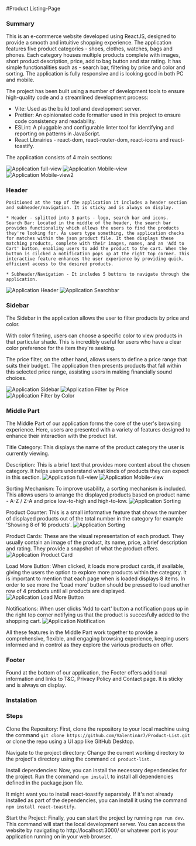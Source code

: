 #Product Listing-Page

### Summary

This is an e-commerce website developed using ReactJS, designed to provide a smooth and intuitive shopping experience. The application features five product categories - shoes, clothes, watches, bags and phones. Each category houses multiple products complete with images, short product description, price, add to bag button and star rating. It has simple functionalities such as - search bar, filtering by price and color and sorting. The application is fully responsive and is looking good in both PC and mobile.

The project has been built using a number of development tools to ensure high-quality code and a streamlined development process:

- Vite: Used as the build tool and development server.
- Prettier: An opinionated code formatter used in this project to ensure code consistency and readability.
- ESLint: A pluggable and configurable linter tool for identifying and reporting on patterns in JavaScript.
- React Librairies - react-dom, react-router-dom, react-icons and react-toastify.

The application consists of 4 main sections:

![Application full-view](product-list\src\assets\Images\FullView.PNG)
![Application Mobile-view](product-list\src\assets\Images\MobileView1.PNG)
![Application Mobile-view2](product-list\src\assets\Images\MobileView2.PNG)

### Header

    Positioned at the top of the application it includes a header section and subheader/navigation. It is sticky and is always on display.

    * Header - splitted into 3 parts - logo, search bar and icons.
    Search Bar: Located in the middle of the header, the search bar provides functionality which allows the users to find the products they're looking for. As users type something, the application checks for matches within the json product file. It then displays these matching products, complete with their images, names, and an 'Add to Cart' button, enabling users to add the product to the cart. When the button is cilcked a notification pops up at the right top corner. This interactive feature enhances the user experience by providing quick, efficient access to the desired products.

    * Subheader/Navigation - It includes 5 buttons to navigate through the application.

![Application Header](product-list\src\assets\Images\Header.PNG)
![Application Searchbar](product-list\src\assets\Images\SearchBar.PNG)

### Sidebar

The Sidebar in the application allows the user to filter products by price and color.

With color filtering, users can choose a specific color to view products in that particular shade. This is incredibly useful for users who have a clear color preference for the item they're seeking.

The price filter, on the other hand, allows users to define a price range that suits their budget. The application then presents products that fall within this selected price range, assisting users in making financially sound choices.

![Application Sidebar](product-list\src\assets\Images\Sidebar.PNG)
![Application Filter by Price](product-list\src\assets\Images\FilterPrice.PNG)
![Application Filter by Color](product-list\src\assets\Images\FilterColor.PNG)

### Middle Part

The Middle Part of our application forms the core of the user's browsing experience. Here, users are presented with a variety of features designed to enhance their interaction with the product list.

Title Category: This displays the name of the product category the user is currently viewing.

Description: This is a brief text that provides more context about the chosen category. It helps users understand what kinds of products they can expect in this section.
![Application full-view](product-list\src\assets\Images\FullView.PNG)
![Application Mobile-view](product-list\src\assets\Images\MobileView1.PNG)

Sorting Mechanism: To improve usability, a sorting mechanism is included. This allows users to arrange the displayed products based on product name - A-Z / Z-A and price low-to-high and high-to-low.
![Application Sorting](product-list\src\assets\Images\Sorting.PNG)

Product Counter: This is a small informative feature that shows the number of displayed products out of the total number in the category for example 'Showing 8 of 16 products'.
![Application Sorting](product-list\src\assets\Images\Sorting.PNG)

Product Cards: These are the visual representation of each product. They usually contain an image of the product, its name, price, a brief description and rating. They provide a snapshot of what the product offers.
![Application Product Card](product-list\src\assets\Images\productCard.PNG)

Load More Button: When clicked, it loads more product cards, if available, giving the users the option to explore more products within the category.
It is important to mention that each page when is loaded displays 8 items. In order to see more the 'Load more' button should be pressed to load another row of 4 products until all products are displayed.
![Application Load More Button](product-list\src\assets\Images\LoadMoreButton.PNG)

Notifications: When user clicks 'Add to cart' button a notification pops up in the right top corner notifying us that the product is succesfully added to the shopping cart.
![Application Notification](product-list\src\assets\Images\Notification.PNG)

All these features in the Middle Part work together to provide a comprehensive, flexible, and engaging browsing experience, keeping users informed and in control as they explore the various products on offer.

### Footer

Found at the bottom of our application, the Footer offers additional information and links to T&C, Privacy Policy and Contact page. It is sticky and is always on display.

### Instalation

### Steps

Clone the Repository: First, clone the repository to your local machine using the command `git clone https://github.com/ValentinAr7/Product-List.git` or clone the repo using a UI app like GitHub Desktop.

Navigate to the project directory: Change the current working directory to the project's directory using the command `cd product-list`.

Install dependencies: Now, you can install the necessary dependencies for the project. Run the command `npm install` to install all dependencies defined in the package.json file.

It might want you to install react-toastify separately. If it's not already installed as part of the dependencies, you can install it using the command `npm install react-toastify`.

Start the Project: Finally, you can start the project by running `npm run dev`. This command will start the local development server. You can access the website by navigating to http://localhost:3000/ or whatever port is your application running on in your web browser.
